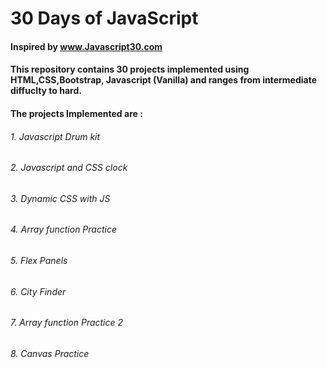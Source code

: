 # 30 Days of JavaScript

#### Inspired by www.Javascript30.com

#### This repository contains 30 projects implemented using HTML,CSS,Bootstrap, Javascript (Vanilla) and ranges from intermediate diffuclty to hard.

#### The projects Implemented are :
 
###### 1. Javascript Drum kit
###### 2. Javascript and CSS clock
###### 3. Dynamic CSS with JS
###### 4. Array function Practice
###### 5. Flex Panels
###### 6. City Finder
###### 7. Array function Practice 2
###### 8. Canvas Practice